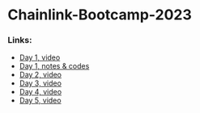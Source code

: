# Chainlink-Bootcamp-2023


### Links: 

* [Day 1, video](https://www.youtube.com/watch?v=gMTFa6HOOBc)
* [Day 1, notes & codes]()
* [Day 2, video]()
* [Day 3, video]()
* [Day 4, video]()
* [Day 5, video]()

